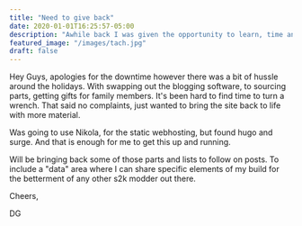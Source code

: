 ```yaml
---
title: "Need to give back"
date: 2020-01-01T16:25:57-05:00
description: "Awhile back I was given the opportunity to learn, time and energy were given to me. This is my attempt to provide it back so that others may learn."
featured_image: "/images/tach.jpg"
draft: false
---
```

Hey Guys, apologies for the downtime however there was a bit of hussle around the holidays. With swapping out the blogging software, to sourcing parts, getting gifts for family members. It's been hard to find time to turn a wrench. That said no complaints, just wanted to bring the site back to life with more material.

Was going to use Nikola, for the static webhosting, but found hugo and surge. And that is enough for me to get this up and running. 

Will be bringing back some of those parts and lists to follow on posts. To include a "data" area where I can share specific elements of my build for the betterment of any other s2k modder out there.

Cheers,

DG